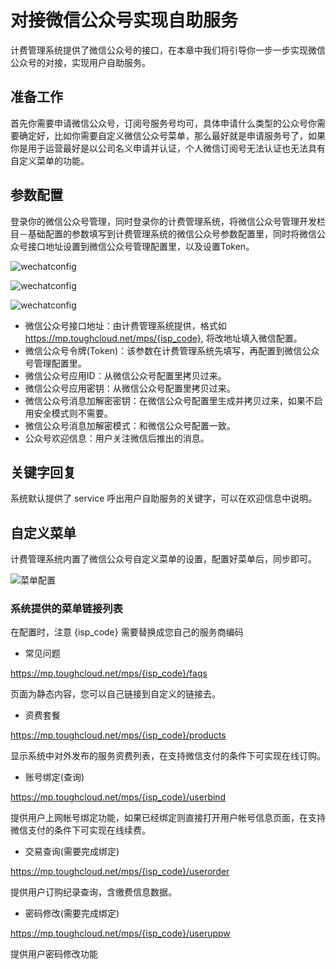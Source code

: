 # 对接微信公众号实现自助服务

计费管理系统提供了微信公众号的接口，在本章中我们将引导你一步一步实现微信公众号的对接，实现用户自助服务。

## 准备工作

首先你需要申请微信公众号，订阅号服务号均可，具体申请什么类型的公众号你需要确定好，比如你需要自定义微信公众号菜单，那么最好就是申请服务号了，如果你是用于运营最好是以公司名义申请并认证，个人微信订阅号无法认证也无法具有自定义菜单的功能。

## 参数配置

登录你的微信公众号管理，同时登录你的计费管理系统，将微信公众号管理开发栏目－基础配置的参数填写到计费管理系统的微信公众号参数配置里，同时将微信公众号接口地址设置到微信公众号管理配置里，以及设置Token。

![wechatconfig](http://qnstatic.toughcloud.net/Fv7LeGMGWRXObhdIruvCsnWcCCXh)

![wechatconfig](http://qnstatic.toughcloud.net/Fu-AeBf0dRj2Mqfh0eJSZNiCH7tm)

![wechatconfig](http://qnstatic.toughcloud.net/Fh3PXR18gIawDwQgey3fGXsdd8AC)

- 微信公众号接口地址：由计费管理系统提供，格式如 https://mp.toughcloud.net/mps/{isp_code}, 将改地址填入微信配置。
- 微信公众号令牌(Token)：该参数在计费管理系统先填写，再配置到微信公众号管理配置里。
- 微信公众号应用ID：从微信公众号配置里拷贝过来。
- 微信公众号应用密钥：从微信公众号配置里拷贝过来。
- 微信公众号消息加解密密钥：在微信公众号配置里生成并拷贝过来，如果不启用安全模式则不需要。
- 微信公众号消息加解密模式：和微信公众号配置一致。
- 公众号欢迎信息：用户关注微信后推出的消息。

## 关键字回复

系统默认提供了 service 呼出用户自助服务的关键字，可以在欢迎信息中说明。

## 自定义菜单

计费管理系统内置了微信公众号自定义菜单的设置，配置好菜单后，同步即可。

![菜单配置](http://qnstatic.toughcloud.net/FtWFaN0_3rfh95wpnqK1gNqn3O1J)

### 系统提供的菜单链接列表

在配置时，注意 {isp_code} 需要替换成您自己的服务商编码

- 常见问题

https://mp.toughcloud.net/mps/{isp_code}/faqs

页面为静态内容，您可以自己链接到自定义的链接去。

- 资费套餐

https://mp.toughcloud.net/mps/{isp_code}/products

显示系统中对外发布的服务资费列表，在支持微信支付的条件下可实现在线订购。

- 账号绑定(查询)

https://mp.toughcloud.net/mps/{isp_code}/userbind

提供用户上网帐号绑定功能，如果已经绑定则直接打开用户帐号信息页面，在支持微信支付的条件下可实现在线续费。

- 交易查询(需要完成绑定)

https://mp.toughcloud.net/mps/{isp_code}/userorder

提供用户订购纪录查询，含缴费信息数据。

- 密码修改(需要完成绑定)

https://mp.toughcloud.net/mps/{isp_code}/useruppw

提供用户密码修改功能







